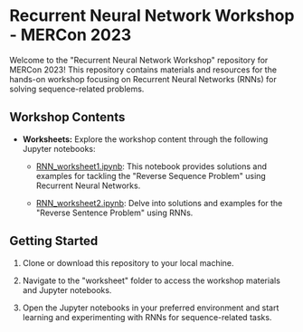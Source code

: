 # Recurrent Neural Network Workshop - MERCon 2023

Welcome to the "Recurrent Neural Network Workshop" repository for MERCon 2023! This repository contains materials and resources for the hands-on workshop focusing on Recurrent Neural Networks (RNNs) for solving sequence-related problems.

## Workshop Contents

- **Worksheets:** Explore the workshop content through the following Jupyter notebooks:

    - [RNN_worksheet1.ipynb](worksheet/RNN_worksheet1.ipynb): This notebook provides solutions and examples for tackling the "Reverse Sequence Problem" using Recurrent Neural Networks.

    - [RNN_worksheet2.ipynb](worksheet/RNN_worksheet2.ipynb): Delve into solutions and examples for the "Reverse Sentence Problem" using RNNs. 

## Getting Started

1. Clone or download this repository to your local machine.

2. Navigate to the "worksheet" folder to access the workshop materials and Jupyter notebooks.

3. Open the Jupyter notebooks in your preferred environment and start learning and experimenting with RNNs for sequence-related tasks.

